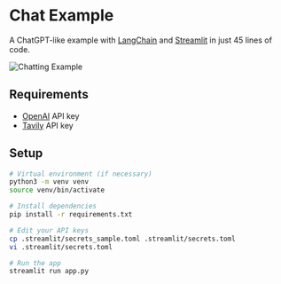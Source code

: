 # Chat Example

A ChatGPT-like example with [LangChain](https://www.langchain.com/) and [Streamlit](https://streamlit.io/) in just 45 lines of code.

![Chatting Example](images/chatting.gif)

## Requirements

- [OpenAI](https://openai.com/) API key
- [Tavily](https://tavily.com/) API key

## Setup

```bash
# Virtual environment (if necessary)
python3 -m venv venv
source venv/bin/activate

# Install dependencies
pip install -r requirements.txt

# Edit your API keys
cp .streamlit/secrets_sample.toml .streamlit/secrets.toml
vi .streamlit/secrets.toml

# Run the app
streamlit run app.py
```